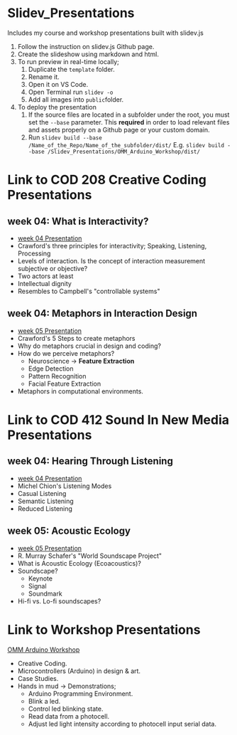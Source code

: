 # Slidev_Presentations
 Includes my course and workshop presentations built with slidev.js

1. Follow the instruction on slidev.js Github page.
2. Create the slideshow using markdown and html.
3. To run preview in real-time locally;
   1. Duplicate the ```template``` folder.
   2. Rename it.
   3. Open it on VS Code.
   4. Open Terminal run ```slidev -o```
   5. Add all images into ```public```folder.
4. To deploy the presentation
   1. If the source files are located in a subfolder under the root, you must set the ```--base``` parameter. This **required** in order to load relevant files and assets properly on a Github page or your custom domain.
   2. Run ```slidev build --base /Name_of_the_Repo/Name_of_the_subfolder/dist/```
   E.g. ```slidev build --base /Slidev_Presentations/OMM_Arduino_Workshop/dist/```

# Link to COD 208 Creative Coding Presentations
## week 04: What is Interactivity?
- [week 04 Presentation](https://alptugan.github.io/Slidev_Presentations/week04_cod_208/dist)
- Crawford's three principles for interactivity; Speaking, Listening, Processing
- Levels of interaction. Is the concept of interaction measurement subjective or objective?
- Two actors at least
- Intellectual dignity
- Resembles to Campbell's "controllable systems"

## week 04: Metaphors in Interaction Design
- [week 05 Presentation](https://alptugan.github.io/Slidev_Presentations/week05_cod_208-Metaphors/dist)
- Crawford's 5 Steps to create metaphors
- Why do metaphors crucial in design and coding?
- How do we perceive metaphors?
  - Neuroscience → **Feature Extraction**
  - Edge Detection
  - Pattern Recognition
  - Facial Feature Extraction
- Metaphors in computational environments. 


# Link to COD 412 Sound In New Media Presentations
## week 04: Hearing Through Listening
- [week 04 Presentation](https://alptugan.github.io/Slidev_Presentations/week04_cod_412/dist)
- Michel Chion's Listening Modes
- Casual Listening
- Semantic Listening
- Reduced Listening

## week 05: Acoustic Ecology
- [week 05 Presentation](https://alptugan.github.io/Slidev_Presentations/week05_cod_412-Acoustic_Ecology/dist)
- R. Murray Schafer's "World Soundscape Project"
- What is Acoustic Ecology (Ecoacoustics)?
- Soundscape?
  - Keynote
  - Signal
  - Soundmark
- Hi-fi vs. Lo-fi soundscapes?


# Link to Workshop Presentations
[OMM Arduino Workshop](https://alptugan.github.io/Slidev_Presentations/OMM_Arduino_Workshop/dist)
- Creative Coding.
- Microcontrollers (Arduino) in design & art.
- Case Studies.
- Hands in mud → Demonstrations; 
  - Arduino Programming Environment.
  - Blink a led.
  - Control led blinking state.
  - Read data from a photocell.
  - Adjust led light intensity according to photocell input serial data.